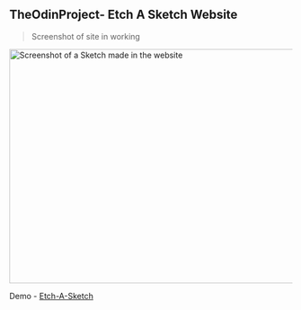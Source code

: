 ## TheOdinProject- Etch A Sketch Website 

>Screenshot of site in working

<img src="https://user-images.githubusercontent.com/127876575/225069758-1d67a653-1855-411d-9573-fd60ec99b9fb.png" alt="Screenshot of a Sketch made in the website" width="521.5" height="417">


Demo - [Etch-A-Sketch](https://trentqewt.github.io/)
